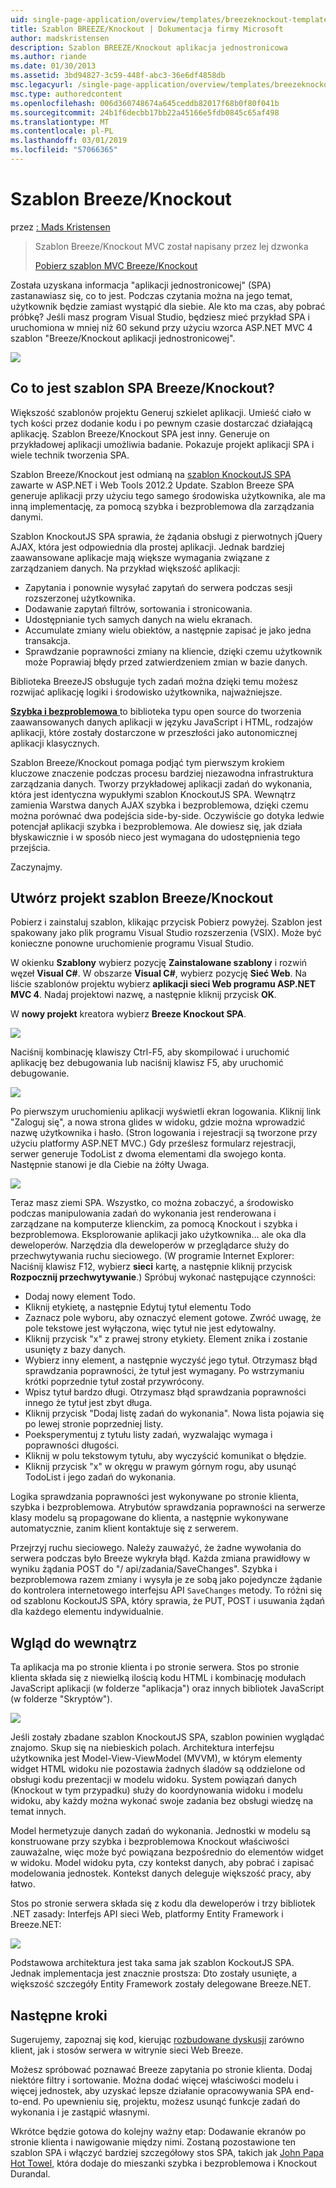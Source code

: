 ```yaml
---
uid: single-page-application/overview/templates/breezeknockout-template
title: Szablon BREEZE/Knockout | Dokumentacja firmy Microsoft
author: madskristensen
description: Szablon BREEZE/Knockout aplikacja jednostronicowa
ms.author: riande
ms.date: 01/30/2013
ms.assetid: 3bd94827-3c59-448f-abc3-36e6df4858db
msc.legacyurl: /single-page-application/overview/templates/breezeknockout-template
msc.type: authoredcontent
ms.openlocfilehash: 006d360748674a645ceddb82017f68b0f80f041b
ms.sourcegitcommit: 24b1f6decbb17bb22a45166e5fdb0845c65af498
ms.translationtype: MT
ms.contentlocale: pl-PL
ms.lasthandoff: 03/01/2019
ms.locfileid: "57066365"
---
```

<a name="breezeknockout-template"></a>Szablon Breeze/Knockout
====================
przez [: Mads Kristensen](https://github.com/madskristensen)

> Szablon Breeze/Knockout MVC został napisany przez lej dzwonka
> 
> [Pobierz szablon MVC Breeze/Knockout](https://go.microsoft.com/fwlink/?LinkId=282649)


Została uzyskana informacja "aplikacji jednostronicowej" (SPA) zastanawiasz się, co to jest. Podczas czytania można na jego temat, użytkownik będzie zamiast wystąpić dla siebie. Ale kto ma czas, aby pobrać próbkę? Jeśli masz program Visual Studio, będziesz mieć przykład SPA i uruchomiona w mniej niż 60 sekund przy użyciu wzorca ASP.NET MVC 4 szablon "Breeze/Knockout aplikacji jednostronicowej".

![](http://www.breezejs.com/sites/all/images/spa-template/ZephyrRunning.png)

## <a name="what-is-the-breezeknockout-spa-template"></a>Co to jest szablon SPA Breeze/Knockout?

Większość szablonów projektu Generuj szkielet aplikacji. Umieść ciało w tych kości przez dodanie kodu i po pewnym czasie dostarczać działającą aplikację. Szablon Breeze/Knockout SPA jest inny. Generuje on przykładowej aplikacji umożliwia badanie. Pokazuje projekt aplikacji SPA i wiele technik tworzenia SPA.

Szablon Breeze/Knockout jest odmianą na [szablon KnockoutJS SPA](../introduction/knockoutjs-template.md) zawarte w ASP.NET i Web Tools 2012.2 Update. Szablon Breeze SPA generuje aplikacji przy użyciu tego samego środowiska użytkownika, ale ma inną implementację, za pomocą szybka i bezproblemowa dla zarządzania danymi.

Szablon KnockoutJS SPA sprawia, że żądania obsługi z pierwotnych jQuery AJAX, która jest odpowiednia dla prostej aplikacji. Jednak bardziej zaawansowane aplikacje mają większe wymagania związane z zarządzaniem danych. Na przykład większość aplikacji:

- Zapytania i ponownie wysyłać zapytań do serwera podczas sesji rozszerzonej użytkownika.
- Dodawanie zapytań filtrów, sortowania i stronicowania.
- Udostępnianie tych samych danych na wielu ekranach.
- Accumulate zmiany wielu obiektów, a następnie zapisać je jako jedna transakcja.
- Sprawdzanie poprawności zmiany na kliencie, dzięki czemu użytkownik może Poprawiaj błędy przed zatwierdzeniem zmian w bazie danych.

Biblioteka BreezeJS obsługuje tych zadań można dzięki temu możesz rozwijać aplikację logiki i środowisko użytkownika, najważniejsze.

[**Szybka i bezproblemowa** ](http://www.breezejs.com/?utm_source=ms-spa) to biblioteka typu open source do tworzenia zaawansowanych danych aplikacji w języku JavaScript i HTML, rodzajów aplikacji, które zostały dostarczone w przeszłości jako autonomicznej aplikacji klasycznych.

Szablon Breeze/Knockout pomaga podjąć tym pierwszym krokiem kluczowe znaczenie podczas procesu bardziej niezawodna infrastruktura zarządzania danych. Tworzy przykładowej aplikacji zadań do wykonania, która jest identyczna wypukłymi szablon KnockoutJS SPA. Wewnątrz zamienia Warstwa danych AJAX szybka i bezproblemowa, dzięki czemu można porównać dwa podejścia side-by-side. Oczywiście go dotyka ledwie potencjał aplikacji szybka i bezproblemowa. Ale dowiesz się, jak działa błyskawicznie i w sposób nieco jest wymagana do udostępnienia tego przejścia.

Zaczynajmy.

## <a name="create-a-breezeknockout-template-project"></a>Utwórz projekt szablon Breeze/Knockout

Pobierz i zainstaluj szablon, klikając przycisk Pobierz powyżej. Szablon jest spakowany jako plik programu Visual Studio rozszerzenia (VSIX). Może być konieczne ponowne uruchomienie programu Visual Studio.

W okienku **Szablony** wybierz pozycję **Zainstalowane szablony** i rozwiń węzeł **Visual C#**. W obszarze **Visual C#**, wybierz pozycję **Sieć Web**. Na liście szablonów projektu wybierz **aplikacji sieci Web programu ASP.NET MVC 4**. Nadaj projektowi nazwę, a następnie kliknij przycisk **OK**.

W **nowy projekt** kreatora wybierz **Breeze Knockout SPA**.

![](http://www.breezejs.com/sites/all/images/spa-template/SelectBreezeKOSpaTemplate.png)

Naciśnij kombinację klawiszy Ctrl-F5, aby skompilować i uruchomić aplikację bez debugowania lub naciśnij klawisz F5, aby uruchomić debugowanie.

![](http://www.breezejs.com/sites/all/images/spa-template/ZephyrRunning.png)

Po pierwszym uruchomieniu aplikacji wyświetli ekran logowania. Kliknij link "Zaloguj się", a nowa strona glides w widoku, gdzie można wprowadzić nazwę użytkownika i hasło. (Stron logowania i rejestracji są tworzone przy użyciu platformy ASP.NET MVC.) Gdy prześlesz formularz rejestracji, serwer generuje TodoList z dwoma elementami dla swojego konta. Następnie stanowi je dla Ciebie na żółty Uwaga.

![](http://www.breezejs.com/sites/all/images/spa-template/TodoList.png)

Teraz masz ziemi SPA. Wszystko, co można zobaczyć, a środowisko podczas manipulowania zadań do wykonania jest renderowana i zarządzane na komputerze klienckim, za pomocą Knockout i szybka i bezproblemowa. Eksplorowanie aplikacji jako użytkownika... ale oka dla deweloperów. Narzędzia dla deweloperów w przeglądarce służy do przechwytywania ruchu sieciowego. (W programie Internet Explorer: Naciśnij klawisz F12, wybierz **sieci** kartę, a następnie kliknij przycisk **Rozpocznij przechwytywanie**.) Spróbuj wykonać następujące czynności:

- Dodaj nowy element Todo.
- Kliknij etykietę, a następnie Edytuj tytuł elementu Todo
- Zaznacz pole wyboru, aby oznaczyć element gotowe. Zwróć uwagę, że pole tekstowe jest wyłączona, więc tytuł nie jest edytowalny.
- Kliknij przycisk "x" z prawej strony etykiety. Element znika i zostanie usunięty z bazy danych.
- Wybierz inny element, a następnie wyczyść jego tytuł. Otrzymasz błąd sprawdzania poprawności, że tytuł jest wymagany. Po wstrzymaniu krótki poprzednie tytuł został przywrócony.
- Wpisz tytuł bardzo długi. Otrzymasz błąd sprawdzania poprawności innego że tytuł jest zbyt długa.
- Kliknij przycisk "Dodaj listę zadań do wykonania". Nowa lista pojawia się po lewej stronie poprzedniej listy.
- Poeksperymentuj z tytułu listy zadań, wyzwalając wymaga i poprawności długości.
- Kliknij w polu tekstowym tytułu, aby wyczyścić komunikat o błędzie.
- Kliknij przycisk "x" w okręgu w prawym górnym rogu, aby usunąć TodoList i jego zadań do wykonania.

Logika sprawdzania poprawności jest wykonywane po stronie klienta, szybka i bezproblemowa. Atrybutów sprawdzania poprawności na serwerze klasy modelu są propagowane do klienta, a następnie wykonywane automatycznie, zanim klient kontaktuje się z serwerem.

Przejrzyj ruchu sieciowego. Należy zauważyć, że żadne wywołania do serwera podczas było Breeze wykryła błąd. Każda zmiana prawidłowy w wyniku żądania POST do "/ api/zadania/SaveChanges". Szybka i bezproblemowa razem zmiany i wysyła je ze sobą jako pojedyncze żądanie do kontrolera internetowego interfejsu API `SaveChanges` metody. To różni się od szablonu KockoutJS SPA, który sprawia, że PUT, POST i usuwania żądań dla każdego elementu indywidualnie.

## <a name="peek-inside"></a>Wgląd do wewnątrz

Ta aplikacja ma po stronie klienta i po stronie serwera. Stos po stronie klienta składa się z niewielką ilością kodu HTML i kombinację modułach JavaScript aplikacji (w folderze "aplikacja") oraz innych bibliotek JavaScript (w folderze "Skryptów").

![](http://www.breezejs.com/sites/all/images/spa-template/ClientArchitecture.png)

Jeśli zostały zbadane szablon KnockoutJS SPA, szablon powinien wyglądać znajomo. Skup się na niebieskich polach. Architektura interfejsu użytkownika jest Model-View-ViewModel (MVVM), w którym elementy widget HTML widoku nie pozostawia żadnych śladów są oddzielone od obsługi kodu prezentacji w modelu widoku. System powiązań danych (Knockout w tym przypadku) służy do koordynowania widoku i modelu widoku, aby każdy można wykonać swoje zadania bez obsługi wiedzę na temat innych.

Model hermetyzuje danych zadań do wykonania. Jednostki w modelu są konstruowane przy szybka i bezproblemowa Knockout właściwości zauważalne, więc może być powiązana bezpośrednio do elementów widget w widoku. Model widoku pyta, czy kontekst danych, aby pobrać i zapisać modelowania jednostek. Kontekst danych deleguje większość pracy, aby łatwo.

Stos po stronie serwera składa się z kodu dla deweloperów i trzy bibliotek .NET zasady: Interfejs API sieci Web, platformy Entity Framework i Breeze.NET:

![](http://www.breezejs.com/sites/all/images/spa-template/ServerArchitecture.png)

Podstawowa architektura jest taka sama jak szablon KockoutJS SPA. Jednak implementacja jest znacznie prostsza: Dto zostały usunięte, a większość szczegóły Entity Framework zostały delegowane Breeze.NET.

## <a name="next-steps"></a>Następne kroki

Sugerujemy, zapoznaj się kod, kierując [rozbudowane dyskusji](http://www.breezejs.com/spa-template?utm_source=ms-spa) zarówno klient, jak i stosów serwera w witrynie sieci Web Breeze.

Możesz spróbować poznawać Breeze zapytania po stronie klienta. Dodaj niektóre filtry i sortowanie. Można dodać więcej właściwości modelu i więcej jednostek, aby uzyskać lepsze działanie opracowywania SPA end-to-end. Po upewnieniu się, projektu, możesz usunąć funkcje zadań do wykonania i je zastąpić własnymi.

Wkrótce będzie gotowa do kolejny ważny etap: Dodawanie ekranów po stronie klienta i nawigowanie między nimi. Zostaną pozostawione ten szablon SPA i włączyć bardziej szczegółowy stos SPA, takich jak [John Papa Hot Towel](https://github.com/johnpapa/HotTowel#readme "Hot Towel"), która dodaje do mieszanki szybka i bezproblemowa i Knockout Durandal.
